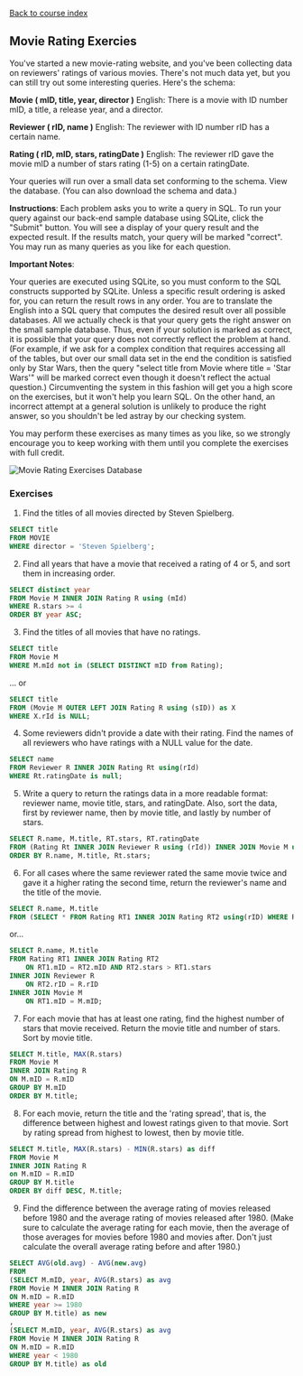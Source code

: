 [Back to course index](sql-hub.md)

## Movie Rating Exercies

You've started a new movie-rating website, and you've been collecting data on reviewers' ratings of various movies. There's not much data yet, but you can still try out some interesting queries. Here's the schema:

**Movie ( mID, title, year, director )**
English: There is a movie with ID number mID, a title, a release year, and a director.

**Reviewer ( rID, name )**
English: The reviewer with ID number rID has a certain name.

**Rating ( rID, mID, stars, ratingDate )**
English: The reviewer rID gave the movie mID a number of stars rating (1-5) on a certain ratingDate.

Your queries will run over a small data set conforming to the schema. View the database. (You can also download the schema and data.)

**Instructions**: Each problem asks you to write a query in SQL. To run your query against our back-end sample database using SQLite, click the "Submit" button. You will see a display of your query result and the expected result. If the results match, your query will be marked "correct". You may run as many queries as you like for each question.

**Important Notes**:

Your queries are executed using SQLite, so you must conform to the SQL constructs supported by SQLite.
Unless a specific result ordering is asked for, you can return the result rows in any order.
You are to translate the English into a SQL query that computes the desired result over all possible databases. All we actually check is that your query gets the right answer on the small sample database. Thus, even if your solution is marked as correct, it is possible that your query does not correctly reflect the problem at hand. (For example, if we ask for a complex condition that requires accessing all of the tables, but over our small data set in the end the condition is satisfied only by Star Wars, then the query "select title from Movie where title = 'Star Wars'" will be marked correct even though it doesn't reflect the actual question.) Circumventing the system in this fashion will get you a high score on the exercises, but it won't help you learn SQL. On the other hand, an incorrect attempt at a general solution is unlikely to produce the right answer, so you shouldn't be led astray by our checking system.

You may perform these exercises as many times as you like, so we strongly encourage you to keep working with them until you complete the exercises with full credit.

![Movie Rating Exercises Database](movie-rating-exercise-db.png)

### Exercises

1. Find the titles of all movies directed by Steven Spielberg.

```SQL
SELECT title
FROM MOVIE
WHERE director = 'Steven Spielberg';
```

2. Find all years that have a movie that received a rating of 4 or 5, and sort them in increasing order.

```SQL
SELECT distinct year
FROM Movie M INNER JOIN Rating R using (mId)
WHERE R.stars >= 4
ORDER BY year ASC;
```

3.  Find the titles of all movies that have no ratings.

```SQL
SELECT title
FROM Movie M
WHERE M.mId not in (SELECT DISTINCT mID from Rating);
```

... or

```SQL
SELECT title
FROM (Movie M OUTER LEFT JOIN Rating R using (sID)) as X
WHERE X.rId is NULL;
```

4. Some reviewers didn't provide a date with their rating. Find the names of all reviewers who have ratings with a NULL value for the date.

```SQL
SELECT name
FROM Reviewer R INNER JOIN Rating Rt using(rId)
WHERE Rt.ratingDate is null;
```

5.  Write a query to return the ratings data in a more readable format: reviewer name, movie title, stars, and ratingDate. Also, sort the data, first by reviewer name, then by movie title, and lastly by number of stars.

```SQL
SELECT R.name, M.title, RT.stars, RT.ratingDate
FROM (Rating Rt INNER JOIN Reviewer R using (rId)) INNER JOIN Movie M using (mId)
ORDER BY R.name, M.title, Rt.stars;
```

6.  For all cases where the same reviewer rated the same movie twice and gave it a higher rating the second time, return the reviewer's name and the title of the movie.

```SQL
SELECT R.name, M.title
FROM (SELECT * FROM Rating RT1 INNER JOIN Rating RT2 using(rID) WHERE RT1.mID = RT2.mID and RT2.stars > RT1.stars and RT2.ratingDate > RT1.ratingDate) INNER JOIN Reviewer R using (rID) INNER JOIN Movie M using(mID);
```

or...

```SQL
SELECT R.name, M.title
FROM Rating RT1 INNER JOIN Rating RT2
    ON RT1.mID = RT2.mID AND RT2.stars > RT1.stars
INNER JOIN Reviewer R
    ON RT2.rID = R.rID
INNER JOIN Movie M
    ON RT1.mID = M.mID;
```

7.  For each movie that has at least one rating, find the highest number of stars that movie received. Return the movie title and number of stars. Sort by movie title.

```SQL
SELECT M.title, MAX(R.stars)
FROM Movie M
INNER JOIN Rating R
ON M.mID = R.mID
GROUP BY M.mID
ORDER BY M.title;
```

8. For each movie, return the title and the 'rating spread', that is, the difference between highest and lowest ratings given to that movie. Sort by rating spread from highest to lowest, then by movie title.

```SQL
SELECT M.title, MAX(R.stars) - MIN(R.stars) as diff
FROM Movie M
INNER JOIN Rating R
on M.mID = R.mID
GROUP BY M.title
ORDER BY diff DESC, M.title;
```

9. Find the difference between the average rating of movies released before 1980 and the average rating of movies released after 1980. (Make sure to calculate the average rating for each movie, then the average of those averages for movies before 1980 and movies after. Don't just calculate the overall average rating before and after 1980.)

```SQL
SELECT AVG(old.avg) - AVG(new.avg)
FROM
(SELECT M.mID, year, AVG(R.stars) as avg
FROM Movie M INNER JOIN Rating R
ON M.mID = R.mID
WHERE year >= 1980
GROUP BY M.title) as new
,
(SELECT M.mID, year, AVG(R.stars) as avg
FROM Movie M INNER JOIN Rating R
ON M.mID = R.mID
WHERE year < 1980
GROUP BY M.title) as old
```
